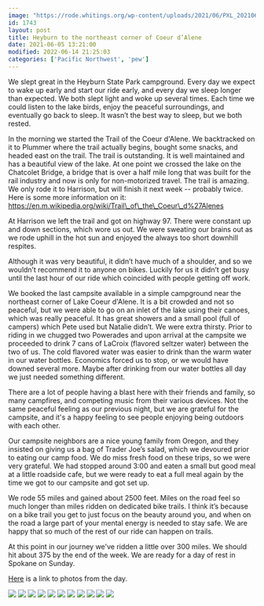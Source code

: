 ```yaml
---
image: "https://rode.whitings.org/wp-content/uploads/2021/06/PXL_20210605_194901027.jpg"
id: 1743
layout: post
title: Heyburn to the northeast corner of Coeur d’Alene
date: 2021-06-05 13:21:00
modified: 2022-06-14 21:25:03
categories: ['Pacific Northwest', 'pew']
---
```



We slept great in the Heyburn State Park campground. Every day we expect to wake up early and start our ride early, and every day we sleep longer than expected. We both slept light and woke up several times. Each time we could listen to the lake birds, enjoy the peaceful surroundings, and eventually go back to sleep. It wasn’t the best way to sleep, but we both rested.




In the morning we started the Trail of the Coeur d'Alene. We backtracked on it to Plummer where the trail actually begins, bought some snacks, and headed east on the trail. The trail is outstanding. It is well maintained and has a beautiful view of the lake. At one point we crossed the lake on the Chatcolet Bridge, a bridge that is over a half mile long that was built for the rail industry and now is only for non-motorized travel. The trail is amazing. We only rode it to Harrison, but will finish it next week -- probably twice. Here is some more information on it: https://en.m.wikipedia.org/wiki/Trail\_of\_the\_Coeur\_d%27Alenes




At Harrison we left the trail and got on highway 97. There were constant up and down sections, which wore us out. We were sweating our brains out as we rode uphill in the hot sun and enjoyed the always too short downhill respites. 




Although it was very beautiful, it didn’t have much of a shoulder, and so we wouldn’t recommend it to anyone on bikes. Luckily for us it didn’t get busy until the last hour of our ride which coincided with people getting off work.




We booked the last campsite available in a simple campground near the northeast corner of Lake Coeur d'Alene. It is a bit crowded and not so peaceful, but we were able to go on an inlet of the lake using their canoes, which was really peaceful. It has great showers and a small pool (full of campers) which Pete used but Natalie didn’t. We were extra thirsty. Prior to riding in we chugged two Powerades and upon arrival at the campsite we proceeded to drink 7 cans of LaCroix (flavored seltzer water) between the two of us. The cold flavored water was easier to drink than the warm water in our water bottles. Economics forced us to stop, or we would have downed several more. Maybe after drinking from our water bottles all day we just needed something different.




There are a lot of people having a blast here with their friends and family, so many campfires, and competing music from their various devices. Not the same peaceful feeling as our previous night, but we are grateful for the campsite, and it's a happy feeling to see people enjoying being outdoors with each other.




Our campsite neighbors are a nice young family from Oregon, and they insisted on giving us a bag of Trader Joe’s salad, which we devoured prior to eating our camp food. We do miss fresh food on these trips, so we were very grateful. We had stopped around 3:00 and eaten a small but good meal at a little roadside cafe, but we were ready to eat a full meal again by the time we got to our campsite and got set up.




We rode 55 miles and gained about 2500 feet. Miles on the road feel so much longer than miles ridden on dedicated bike trails. I think it’s because on a bike trail you get to just focus on the beauty around you, and when on the road a large part of your mental energy is needed to stay safe. We are happy that so much of the rest of our ride can happen on trails.




At this point in our journey we've ridden a little over 300 miles. We should hit about 375 by the end of the week. We are ready for a day of rest in Spokane on Sunday. 




[Here](https://photos.app.goo.gl/f9CXiS64y4bZ2Eyr7) is a link to photos from the day.




<!-- Auto-inserted images -->
![](https://rode.whitings.org/wp-content/uploads/2021/06/PXL_20210605_153001321.jpg)
![](https://rode.whitings.org/wp-content/uploads/2021/06/PXL_20210605_162800536.jpg)
![](https://rode.whitings.org/wp-content/uploads/2021/06/PXL_20210605_171649700.jpg)
![](https://rode.whitings.org/wp-content/uploads/2021/06/PXL_20210605_171755372.jpg)
![](https://rode.whitings.org/wp-content/uploads/2021/06/PXL_20210605_194901027.jpg)
![](https://rode.whitings.org/wp-content/uploads/2021/06/PXL_20210605_200028208.jpg)
![](https://rode.whitings.org/wp-content/uploads/2021/06/PXL_20210605_201703489.jpg)
![](https://rode.whitings.org/wp-content/uploads/2021/06/PXL_20210605_202843212.jpg)
![](https://rode.whitings.org/wp-content/uploads/2021/06/img_1208.png)
![](https://rode.whitings.org/wp-content/uploads/2021/06/img_1211.jpg)
![](https://rode.whitings.org/wp-content/uploads/2021/06/img_1216.jpg)
